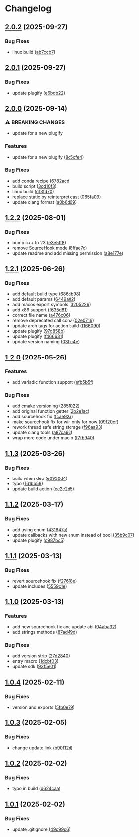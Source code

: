 # Changelog

## [2.0.2](https://github.com/untrustedmodders/plugify-plugin-polyhook/compare/v2.0.1...v2.0.2) (2025-09-27)


### Bug Fixes

* linux build ([ab7ccb7](https://github.com/untrustedmodders/plugify-plugin-polyhook/commit/ab7ccb746925f62d2d085a912da7b47e0fb83a6d))

## [2.0.1](https://github.com/untrustedmodders/plugify-plugin-polyhook/compare/v2.0.0...v2.0.1) (2025-09-27)


### Bug Fixes

* update plugify ([e6bdb22](https://github.com/untrustedmodders/plugify-plugin-polyhook/commit/e6bdb22780277da76b7f0225ce82c0d3a36ecf30))

## [2.0.0](https://github.com/untrustedmodders/plugify-plugin-polyhook/compare/v1.2.2...v2.0.0) (2025-09-14)


### ⚠ BREAKING CHANGES

* update for a new plugify

### Features

* update for a new plugify ([8c5cfe4](https://github.com/untrustedmodders/plugify-plugin-polyhook/commit/8c5cfe4f95c38ea249ed6bd7a276e85e3becbc00))


### Bug Fixes

* add conda recipe ([6782acd](https://github.com/untrustedmodders/plugify-plugin-polyhook/commit/6782acd6f1be5aa7640ab7b4371517f2199579bd))
* build script ([3cd10f3](https://github.com/untrustedmodders/plugify-plugin-polyhook/commit/3cd10f3e7a8262383256dccfba69810009a535ba))
* linux build ([c13fd70](https://github.com/untrustedmodders/plugify-plugin-polyhook/commit/c13fd7095352671f35fa6ba4d1510c069b9f8fcb))
* replace static by reinterpret cast ([065fa09](https://github.com/untrustedmodders/plugify-plugin-polyhook/commit/065fa09f739217c7d4c16e8cc8d90bcb95a0eb39))
* update clang format ([a0b6d69](https://github.com/untrustedmodders/plugify-plugin-polyhook/commit/a0b6d697522df98ea6cba64f31a4aad20a9edfcf))

## [1.2.2](https://github.com/untrustedmodders/polyhook/compare/v1.2.1...v1.2.2) (2025-08-01)


### Bug Fixes

* bump c++ to 23 ([e3e5ff8](https://github.com/untrustedmodders/polyhook/commit/e3e5ff887e2384614668f8b5f6ea164f8fe83550))
* remove SourceHook mode ([8ffae7c](https://github.com/untrustedmodders/polyhook/commit/8ffae7cf2e9ddf923d9fa119b08299f214456252))
* update readme and add missing permission ([a8e177e](https://github.com/untrustedmodders/polyhook/commit/a8e177e8374dbd5a3c31612ecb83ec33b9e0e165))

## [1.2.1](https://github.com/untrustedmodders/polyhook/compare/v1.2.0...v1.2.1) (2025-06-26)


### Bug Fixes

* add default build type ([686db98](https://github.com/untrustedmodders/polyhook/commit/686db98c767bc8f3179bbe94dec5e1e1f293cf9b))
* add default params ([6449a02](https://github.com/untrustedmodders/polyhook/commit/6449a025cf665e06aef022e4df300cd711dcf3b0))
* add macos export symbols ([3205226](https://github.com/untrustedmodders/polyhook/commit/32052264951cf84fed158bba5c79d43546948d24))
* add x86 support ([f635d81](https://github.com/untrustedmodders/polyhook/commit/f635d81aca47d1f5d05c8cbe535cad8d461b3532))
* correct file name ([a476c06](https://github.com/untrustedmodders/polyhook/commit/a476c06969730b7e34c9684ea4a4bdf1ba54b63f))
* remove deprecated call conv ([02e0716](https://github.com/untrustedmodders/polyhook/commit/02e071657132c0f91c1f2ef4463b938e1f1601a2))
* update arch tags for action build ([f166090](https://github.com/untrustedmodders/polyhook/commit/f166090c2fa3d44b7ec1416bdef872c72e19a807))
* update plugify ([97d858b](https://github.com/untrustedmodders/polyhook/commit/97d858be406664ca6b3ef4401b909fd81cb20631))
* update plugify ([f466631](https://github.com/untrustedmodders/polyhook/commit/f466631323e8cb71e6d8c2e44ee3e3b1bcef34df))
* update version naming ([03ffc4e](https://github.com/untrustedmodders/polyhook/commit/03ffc4e47f6db5c54d8c51b72aa0a298dbf4fc7c))

## [1.2.0](https://github.com/untrustedmodders/polyhook/compare/v1.1.3...v1.2.0) (2025-05-26)


### Features

* add variadic function support ([efb5b5f](https://github.com/untrustedmodders/polyhook/commit/efb5b5f3e962930822cd35b9165a46b2807ce7e1))


### Bug Fixes

* add cmake versioning ([2851022](https://github.com/untrustedmodders/polyhook/commit/285102299b955dd1dff642f1da96eb516cf9d183))
* add original function getter ([2b2e1ac](https://github.com/untrustedmodders/polyhook/commit/2b2e1acfcc75aef6d76f63fca6f7634f9b52e5b0))
* add sourcehook fix ([fcae92a](https://github.com/untrustedmodders/polyhook/commit/fcae92a4e3fa784b961cb36dde65ede297eda0cc))
* make sourcehook fix for win only for now ([09f20cf](https://github.com/untrustedmodders/polyhook/commit/09f20cf7dce50537739aac514a9a0b70c09b0e42))
* rework thread safe string storage ([f96aa93](https://github.com/untrustedmodders/polyhook/commit/f96aa93d1c1c569909df55a0da817aec94de2f83))
* update clang tools ([a87ca93](https://github.com/untrustedmodders/polyhook/commit/a87ca933d9245c1c061ec7a3ff4b9389528090e5))
* wrap more code under macro ([f7fb940](https://github.com/untrustedmodders/polyhook/commit/f7fb940e97d539c62ad1826c42d0cccb09953a84))

## [1.1.3](https://github.com/untrustedmodders/polyhook/compare/v1.1.2...v1.1.3) (2025-03-26)


### Bug Fixes

* build when dep ([e6930d4](https://github.com/untrustedmodders/polyhook/commit/e6930d4790ae353ba2d27c2cbd5731a005aeae9e))
* typo ([161bb59](https://github.com/untrustedmodders/polyhook/commit/161bb5955bb6731111b89ef5aa00888df007b4cf))
* update build action ([ce2e2d5](https://github.com/untrustedmodders/polyhook/commit/ce2e2d5850fc92f0def8545531e8ee665972572c))

## [1.1.2](https://github.com/untrustedmodders/polyhook/compare/v1.1.1...v1.1.2) (2025-03-17)


### Bug Fixes

* add using enum ([431647a](https://github.com/untrustedmodders/polyhook/commit/431647a0822febc939a4c178b30e668941f8c617))
* update callbacks with new enum instead of bool ([35b9c07](https://github.com/untrustedmodders/polyhook/commit/35b9c0779301d4f40d348c70c501210ab070ac21))
* update plugify ([c987bc5](https://github.com/untrustedmodders/polyhook/commit/c987bc5fb076ea19590d7e809fb758659f24de8d))

## [1.1.1](https://github.com/untrustedmodders/polyhook/compare/v1.1.0...v1.1.1) (2025-03-13)


### Bug Fixes

* revert sourcehook fix ([f27618e](https://github.com/untrustedmodders/polyhook/commit/f27618e275935ee1ec951330cfce6d642a2591ee))
* update includes ([5559c1e](https://github.com/untrustedmodders/polyhook/commit/5559c1e70c0451d431bdbafd981b9fa6c1272461))

## [1.1.0](https://github.com/untrustedmodders/polyhook/compare/v1.0.4...v1.1.0) (2025-03-13)


### Features

* add new sourcehook fix and update abi ([04aba32](https://github.com/untrustedmodders/polyhook/commit/04aba323ad6da224e4f6a8a46a1873e2d2176c5a))
* add strings methods ([87ad49d](https://github.com/untrustedmodders/polyhook/commit/87ad49dcb159d77424d330fd880dae9f0fde6354))


### Bug Fixes

* add version strip ([27d2840](https://github.com/untrustedmodders/polyhook/commit/27d2840482d8bf61d70decb05285a78c9c83b4d6))
* entry macro ([1dcbf03](https://github.com/untrustedmodders/polyhook/commit/1dcbf03725252ccb86284d6d2de81822e0a996af))
* update sdk ([93f5e01](https://github.com/untrustedmodders/polyhook/commit/93f5e0176f50f46e12db82648949a36f3cacd389))

## [1.0.4](https://github.com/untrustedmodders/polyhook/compare/v1.0.3...v1.0.4) (2025-02-11)


### Bug Fixes

* version and exports ([5fb0e79](https://github.com/untrustedmodders/polyhook/commit/5fb0e7956830f388ff7501dec862b849ce79e8e2))

## [1.0.3](https://github.com/untrustedmodders/polyhook/compare/v1.0.2...v1.0.3) (2025-02-05)


### Bug Fixes

* change update link ([b90f12d](https://github.com/untrustedmodders/polyhook/commit/b90f12d09e61abecce06af7d0eca4bb817d59f72))

## [1.0.2](https://github.com/untrustedmodders/polyhook/compare/v1.0.1...v1.0.2) (2025-02-02)


### Bug Fixes

* typo in build ([d624caa](https://github.com/untrustedmodders/polyhook/commit/d624caa2d6a1c51e4d739283d1180230a78d5d33))

## [1.0.1](https://github.com/untrustedmodders/polyhook/compare/v1.0.0...v1.0.1) (2025-02-02)


### Bug Fixes

* update .gitignore ([49c99c6](https://github.com/untrustedmodders/polyhook/commit/49c99c6fe23c539348cb841c54b941b7ede63f95))
